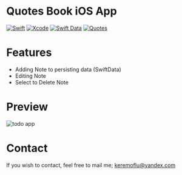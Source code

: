 # Quotes Book iOS App

[![Swift](https://img.shields.io/badge/Swift-5-FF995A?labelColor=868686&style=flat&link=https://www.swift.org/)](https://www.swift.org/)
[![Xcode](https://img.shields.io/badge/Xcode-3D8ED9?style=flat&link=https://developer.apple.com/xcode//)](https://developer.apple.com/xcode/)
[![Swift Data](https://img.shields.io/badge/Swift%20Data-B8C3CC?style=flat&link=https://developer.apple.com/documentation/swiftdata)](https://developer.apple.com/documentation/swiftdata)
[![Quotes](https://img.shields.io/badge/SwiftData-3CC161?labelColor=868686&style=flat&link=https://developer.apple.com/documentation/swiftdata)](https://developer.apple.com/documentation/swiftdata)

# Features
* Adding Note to persisting data (SwiftData)
* Editing Note
* Select to Delete Note

# Preview
![todo app](https://github.com/keremoflu/To-Do-App-Example-with-SwiftData/assets/4960295/4bf5ed3d-0e18-42db-81d5-ca7140824b73)

# Contact
If you wish to contact, feel free to mail me; keremoflu@yandex.com
